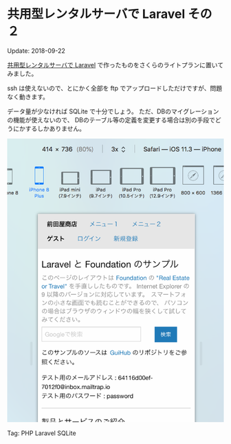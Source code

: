 # 共用型レンタルサーバで Laravel その２

Update: 2018-09-22


[共用型レンタルサーバで Laravel](laravelonsharedserver.html) で作ったものをさくらのライトプランに置いてみました。

ssh は使えないので、とにかく全部を ftp でアップロードしただけですが、問題なく動きます。

データ量が少なければ SQLite で十分でしょう。
ただ、DBのマイグレーションの機能が使えないので、
DBのテーブル等の定義を変更する場合は別の手段でどうにかするしかありません。

![](larasamplesakuralite.png)

Tag: PHP Laravel SQLite
